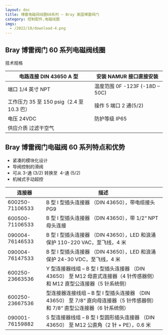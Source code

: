 ```yaml
---
layout: doc
title: 博雷电磁阀线圈60系列 – Bray 美国博雷阀门
category: 控制配件,电磁线圈
imgs:
  - /2022/10/download-4.png
---
```


## Bray 博雷阀门 60 系列电磁阀线圈

技术规格

| 电路连接 DIN 43650 A 型                   | 安装 NAMUR 接口直接安装        |
| ----------------------------------------- | ------------------------------ |
| 端口 1/4 英寸 NPT                         | 温度范围 0F -123F (-18D – 50C) |
| 工作压力 35 至 150 psig（2.4 至 10.3 巴） | 操作 5 端口 2 通(5/2)          |
| 电压 24VDC                                | 防护等级 IP65                  |
| 供应介质 过滤干空气                       |                                |

## Bray 博雷阀门电磁阀 60 系列特点和优势

- 紧凑的模块化设计
- 导阀控制的滑阀
- 可从 3-通 (3/2) 转换至  4-通 (5/2)
- 机械式手动超控

| 连接器          | 描述                                                                                                                        |
| --------------- | --------------------------------------------------------------------------------------------------------------------------- |
| 600250-71106533 | B 型 I 型插头连接器 （DIN 43650），带电缆接头 PG9                                                                           |
| 600500-71106533 | B 型 I 型插头连接器 （DIN 43650），带 1/2“ NPT 母头连接                                                                     |
| 090004-76146533 | B 型 I 型插头连接器 （DIN 43650），LED 和浪涌保护 110-220 VAC，至飞线，4 米                                                 |
| 090004-76147533 | B 型 I 型插头连接器 （DIN 43650），LED 和浪涌保护 24-30 VDC，至飞线，4 米                                                   |
| 600250-23663536 | Y 型连接器线组 – B 型 I 型插头连接器 （DIN 43650） 至 M12 母直式连接器（4 针传感器侧）和 M12 直型公连接器（5 针系统侧）     |
| 600250-23667536 | 型连接器连接线组 – B 型 I 型插头连接器 （DIN 43650） 至 7/8“ 直向母连接器（5 针传感器侧）和 7/8“ 直型公连接器（6 针系统侧） |
| 090001-76159882 | S 型连接器线组 – B 型 I 型圆形插头连接器 （DIN 43650） 至 M12 公直角（2 针 + PE），0.6 米                                   |
